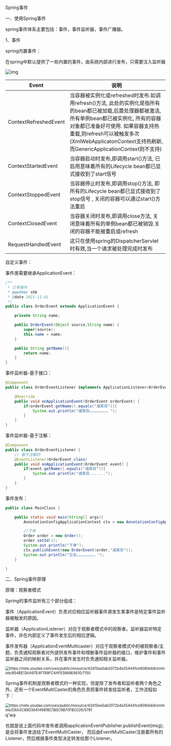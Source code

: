 Spring事件

一、使用Spring事件

spring事件体系主要包括：事件，事件监听器，事件广播器。

1、事件

spring内置事件：

在spring中默认提供了一些内置的事件，由系统内部进行发布，只需要注入监听器

![img](https://note.youdao.com/yws/public/resource/42d15ea5ab2072b4a354441ce9080eb9/xmlnote/39FCB85E7FCE4C3FB0E542D4A8751C12/7078)

| **Event**             | **说明**                                                     |
| --------------------- | ------------------------------------------------------------ |
| ContextRefreshedEvent | 当容器被实例化或refreshed时发布.如调用refresh()方法, 此处的实例化是指所有的bean都已被加载,后置处理器都被激活,所有单例bean都已被实例化, 所有的容器对象都已准备好可使用. 如果容器支持热重载,则refresh可以被触发多次(XmlWebApplicatonContext支持热刷新,而GenericApplicationContext则不支持) |
| ContextStartedEvent   | 当容器启动时发布,即调用start()方法, 已启用意味着所有的Lifecycle bean都已显式接收到了start信号 |
| ContextStoppedEvent   | 当容器停止时发布,即调用stop()方法, 即所有的Lifecycle bean都已显式接收到了stop信号 , 关闭的容器可以通过start()方法重启 |
| ContextClosedEvent    | 当容器关闭时发布,即调用close方法, 关闭意味着所有的单例bean都已被销毁.关闭的容器不能被重启或refresh |
| RequestHandledEvent   | 这只在使用spring的DispatcherServlet时有效,当一个请求被处理完成时发布 |

自定义事件：

事件类需要继承ApplicationEvent：

```java
/**
 * 订单事件
 * @author shb
 * @date 2021-11-01
 */
public class OrderEvent extends ApplicationEvent {

    private String name;

    public OrderEvent(Object source,String name) {
        super(source);
        this.name = name;
    }

    public String getName(){
        return name;
    }
}
```

事件监听器-基于接口：

```java
@Component
public class OrderEventListener implements ApplicationListener<OrderEvent> {

    @Override
    public void onApplicationEvent(OrderEvent orderEvent) {
        if(orderEvent.getName().equals("减库存")){
            System.out.println("减库存。。。。。。。。。。");
        }
    }
}
```

事件监听器-基于注解：

```java
@Component
public class OrderEventListener {
	// 基于注解的
	@EventListener(OrderEvent.class)
	public void onApplicationEvent(OrderEvent event) {
   	 	if(event.getName().equals("减库存")){
        	System.out.println("减库存.......");
    	}
	}
}
```

事件发布：

```java
public class MainClass {

    public static void main(String[] args){
        AnnotationConfigApplicationContext ctx = new AnnotationConfigApplicationContext(MainConfig.class);

        //下单
        Order order = new Order();
        order.setId(1);
        System.out.println("下单");
        ctx.publishEvent(new OrderEvent(order,"减库存"));
        System.out.println("日志。。。。。。。。。。");
    }

}
```

二、Spring事件原理

原理：观察者模式

Spring的事件监听有三个部分组成：

事件（ApplicationEvent）负责对应相应监听器事件源发生某事件是特定事件监听器被触发的原因。

监听器（ApplicationListener）对应于观察者模式中的观察者。监听器监听特定事件，并在内部定义了事件发生后的相应逻辑。

事件发布器（ApplicationEventMulticaster）对应于观察者模式中的被观察者/主题，负责通知观察者对外提供发布事件和增删事件监听器的接口，维护事件和事件监听器之间的映射关系，并在事件发生时负责通知相关监听器。

<img src="https://note.youdao.com/yws/public/resource/42d15ea5ab2072b4a354441ce9080eb9/xmlnote/854BE13AA97E4F789FC4AFE5869E6610/7150" alt="https://note.youdao.com/yws/public/resource/42d15ea5ab2072b4a354441ce9080eb9/xmlnote/854BE13AA97E4F789FC4AFE5869E6610/7150" style="zoom:80%;" />

Spring事件机制是观察者模式的一种实现，但是除了发布者和监听者两个角色之外，还有一个EventMultiCaster的角色负责把事件转发给监听者，工作流程如下：

<img src="https://note.youdao.com/yws/public/resource/42d15ea5ab2072b4a354441ce9080eb9/xmlnote/D6A3C89D36414981BC1B5C9B70FBC026/5791" alt="https://note.youdao.com/yws/public/resource/42d15ea5ab2072b4a354441ce9080eb9/xmlnote/D6A3C89D36414981BC1B5C9B70FBC026/5791" style="zoom:80%;" />q'wa

也就是说上面代码中发布者调用applicationEventPublisher.publishEvent(msg); 是会将事件发送给了EventMultiCaster， 而后由EventMultiCaster注册着所有的Listener，然后根据事件类型决定转发给那个Listener。